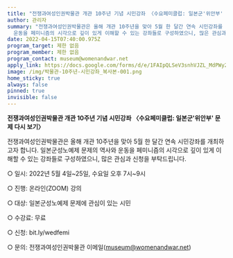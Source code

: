 ```yaml
---
title: "전쟁과여성인권박물관 개관 10주년 기념 시민강좌 〈수요페미클럽: 일본군'위안부' 문제 다시 보기〉"
author: 관리자
summary: "전쟁과여성인권박물관은 올해 개관 10주년을 맞아 5월 한 달간 연속 시민강좌를 개최하고자 합니다. 일본군성노예제 문제의 역사와
  운동을 페미니즘의 시각으로 깊이 있게 이해할 수 있는 강좌들로 구성하였으니, 많은 관심과 신청을 부탁드립니다. "
date: 2022-04-15T07:40:00.975Z
program_target: 제한 없음
program_member: 제한 없음
program_contact: museum@womenandwar.net
apply_link: https://docs.google.com/forms/d/e/1FAIpQLSeV3snhVJZL_MdPWy2xkQQCgUH39AvkhihrGAccmqa2OkIIDQ/viewform
image: /img/박물관-10주년-시민강좌_복사본-001.png
home_sticky: true
always: false
pinned: true
invisible: false
---
```

**전쟁과여성인권박물관 개관 10주년 기념 시민강좌
〈수요페미클럽: 일본군'위안부' 문제 다시 보기〉**

전쟁과여성인권박물관은 올해 개관 10주년을 맞아 5월 한 달간 연속 시민강좌를 개최하고자 합니다. 일본군성노예제 문제의 역사와 운동을 페미니즘의 시각으로 깊이 있게 이해할 수 있는 강좌들로 구성하였으니, 많은 관심과 신청을 부탁드립니다. 

○ 일시: 2022년 5월 4일\~25일, 수요일 오후 7시\~9시

○ 진행: 온라인(ZOOM) 강의

○ 대상: 일본군성노예제 문제에 관심이 있는 시민

○ 수강료: 무료

○ 신청: bit.ly/wedfemi

○ 문의: 전쟁과여성인권박물관 이메일(museum@womenandwar.net)